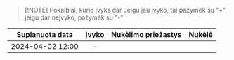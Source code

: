 
> [!NOTE] Pokalbiai, kurie įvyks dar
> Jeigu jau įvyko, tai pažymėk su "+", jeigu dar neįvyko, pažymėk su "-"

| Suplanuota data  | Įvyko | Nukėlimo priežastys | Nukėlė |
| :--------------: | :---: | :-----------------: | :----: |
| 2024-04-02 12:00 |   -   |                     |        |
